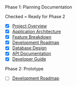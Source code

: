 Phase 1: Planning Documentation

Checked = Ready for Phase 2
- [x] [Project Overview](https://github.com/Topher-Dev/fv/wiki/1-Project-Overview)
- [x] [Application Architecture](https://github.com/Topher-Dev/fv/wiki/2-Application-Architecture)
- [x] [Feature Breakdown](https://github.com/Topher-Dev/fv/wiki/3-Feature-Breakdown)
- [x] [Development Roadmap](https://github.com/Topher-Dev/fv/wiki/4-Development-Roadmap)
- [x] [Database Design](https://github.com/Topher-Dev/fv/wiki/5-Database-Design)
- [x] [API Documentation](https://github.com/Topher-Dev/fv/wiki/6-API-Documentation)
- [x] [Developer Guide](https://github.com/Topher-Dev/fv/wiki/7-Developer-Guide)

Phase 2: Prototype
- [ ] [Development Roadmap](https://github.com/Topher-Dev/fv/wiki/4-Development-Roadmap)